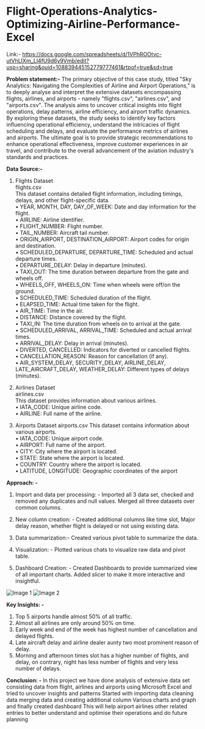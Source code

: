 # Flight-Operations-Analytics-Optimizing-Airline-Performance-Excel

Link:- https://docs.google.com/spreadsheets/d/1VPhROOtvc-utVhLIXm_Ll4fU9d6y9Vmb/edit?usp=sharing&ouid=108839445152779777461&rtpof=true&sd=true

**Problem statement:-**
The primary objective of this case study, titled "Sky Analytics: Navigating the Complexities of Airline and Airport Operations," is to deeply analyse and interpret the extensive datasets encompassing flights, airlines, and airports - namely "flights.csv", "airlines.csv", and "airports.csv". The analysis aims to uncover critical insights into flight operations, delay patterns, airline efficiency, and airport traffic dynamics. By exploring these datasets, the study seeks to identify key factors influencing operational efficiency, understand the intricacies of flight scheduling and delays, and evaluate the performance metrics of airlines and airports. The ultimate goal is to provide strategic recommendations to enhance operational effectiveness, improve customer experiences in air travel, and contribute to the overall advancement of the aviation industry's standards and practices.  

**Data Source:-**
1.	Flights Dataset  
flights.csv  
This dataset contains detailed flight information, including timings, delays, and other flight-specific data.  
•	YEAR, MONTH, DAY, DAY_OF_WEEK: Date and day information for the flight.  
•	AIRLINE: Airline identifier.  
•	FLIGHT_NUMBER: Flight number.  
•	TAIL_NUMBER: Aircraft tail number.  
•	ORIGIN_AIRPORT, DESTINATION_AIRPORT: Airport codes for origin and destination.  
•	SCHEDULED_DEPARTURE, DEPARTURE_TIME: Scheduled and actual departure times.  
•	DEPARTURE_DELAY: Delay in departure (minutes).  
•	TAXI_OUT: The time duration between departure from the gate and wheels off.  
•	WHEELS_OFF, WHEELS_ON: Time when wheels were off/on the ground.  
•	SCHEDULED_TIME: Scheduled duration of the flight.  
•	ELAPSED_TIME: Actual time taken for the flight.  
•	AIR_TIME: Time in the air.  
•	DISTANCE: Distance covered by the flight.  
•	TAXI_IN: The time duration from wheels on to arrival at the gate.  
•	SCHEDULED_ARRIVAL, ARRIVAL_TIME: Scheduled and actual arrival times.  
•	ARRIVAL_DELAY: Delay in arrival (minutes).  
•	DIVERTED, CANCELLED: Indicators for diverted or cancelled flights.  
•	CANCELLATION_REASON: Reason for cancellation (if any).  
•	AIR_SYSTEM_DELAY, SECURITY_DELAY, AIRLINE_DELAY, LATE_AIRCRAFT_DELAY, WEATHER_DELAY: Different types of delays (minutes).  
1.	Airlines Dataset  
airlines.csv  
This dataset provides information about various airlines.  
•	IATA_CODE: Unique airline code.  
•	AIRLINE: Full name of the airline.  

1.	Airports Dataset
airports.csv
This dataset contains information about various airports.  
•	IATA_CODE: Unique airport code.  
•	AIRPORT: Full name of the airport.  
•	CITY: City where the airport is located.  
•	STATE: State where the airport is located.  
•	COUNTRY: Country where the airport is located.  
•	LATITUDE, LONGITUDE: Geographic coordinates of the airport  


**Approach: -** 
1.	Import and data per processing: -
Imported all 3 data set, checked and removed any duplicates and null values. Merged all three datasets over common columns.  

2.	New column creation: -
Created additional columns like time slot, Major delay reason, whether flight is delayed or not using existing data.  

3.	Data summarization:-
Created various pivot table to summarize the data.  

4.	Visualization: -
Plotted various chats to visualize raw data and pivot table.  

5.	Dashboard Creation: -
Created Dashboards to provide summarized view of all important charts. Added slicer to make it more interactive and insightful.  


![Image 1](https://drive.google.com/uc?id=1hSLPUUYnM60YnD_dlF8P3QAEhbBOCUEe)
![Image 2](https://drive.google.com/uc?id=1gBseSJ_KyGozbogbdhSVEoUffkwAjn2I)




**Key Insights: -**

1.	Top 5 airports handle almost 50% of all traffic.   
2.	Almost all airlines are only around 50% on time.  
3.	Early week and end of the week has highest number of cancellation and delayed flights.  
4.	Late aircraft delay and airline dealer aunty two most prominent reason of delay.  
5.	Morning and afternoon times slot has a higher number of flights, and delay, on contrary, night has less number of flights and very less number of delays.  

**Conclusion: -** 
In this project we have done analysis of extensive data set consisting data from flight, airlines and airports using Microsoft Excel and tried to uncover insights and patterns 
Started with importing data cleaning data merging data and creating additional column 
Various charts and graph and finally created dashboard 
This will help airport airlines other related entries to better understand and optimise their operations and do future planning
